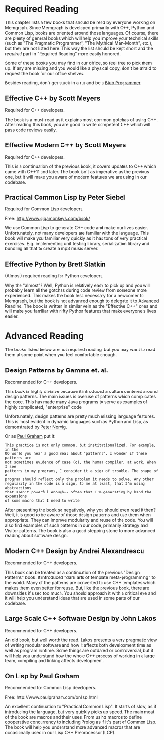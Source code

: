 # Required Reading

This chapter lists a few books that should be read by everyone working on
Memgraph. Since Memgraph is developed primarily with C++, Python and Common
Lisp, books are oriented around those languages. Of course, there are plenty
of general books which will help you improve your technical skills (such as
"The Pragmatic Programmer", "The Mythical Man-Month", etc.), but they are not
listed here. This way the list should be kept short and the *required* part in
"Required Reading" more easily honored.

Some of these books you may find in our office, so feel free to pick them up.
If any are missing and you would like a physical copy, don't be afraid to
request the book for our office shelves.

Besides reading, don't get stuck in a rut and be a
[Blub Programmer](http://www.paulgraham.com/avg.html).

## Effective C++ by Scott Meyers

Required for C++ developers.

The book is a must-read as it explains most common gotchas of using C++. After
reading this book, you are good to write competent C++ which will pass code
reviews easily.

## Effective Modern C++ by Scott Meyers

Required for C++ developers.

This is a continuation of the previous book, it covers updates to C++ which
came with C++11 and later. The book isn't as imperative as the previous one,
but it will make you aware of modern features we are using in our codebase.

## Practical Common Lisp by Peter Siebel

Required for Common Lisp developers.

Free: http://www.gigamonkeys.com/book/

We use Common Lisp to generate C++ code and make our lives easier.
Unfortunately, not many developers are familiar with the language. This book
will make you familiar very quickly as it has tons of very practical
exercises. E.g. implementing unit testing library, serialization library and
bundling all that to create a mp3 music server.

## Effective Python by Brett Slatkin

(Almost) required reading for Python developers.

Why the "almost"? Well, Python is relatively easy to pick up and you will
probably learn all the gotchas during code review from someone more
experienced. This makes the book less necessary for a newcomer to Memgraph,
but the book is not advanced enough to delegate it to
[Advanced Reading](#advanced-reading). The book is written in similar vein as
the "Effective C++" ones and will make you familiar with nifty Python features
that make everyone's lives easier.

# Advanced Reading

The books listed below are not required reading, but you may want to read them
at some point when you feel comfortable enough.

## Design Patterns by Gamma et. al.

Recommended for C++ developers.

This book is highly divisive because it introduced a culture centered around
design patterns. The main issues is overuse of patterns which complicates the
code. This has made many Java programs to serve as examples of highly
complicated, "enterprise" code.

Unfortunately, design patterns are pretty much missing
language features. This is most evident in dynamic languages such as Python
and Lisp, as demonstrated by
[Peter Norvig](http://www.norvig.com/design-patterns/).

Or as [Paul Graham](http://www.paulgraham.com/icad.html) put it:

```
This practice is not only common, but institutionalized. For example, in the
OO world you hear a good deal about "patterns". I wonder if these patterns are
not sometimes evidence of case (c), the human compiler, at work. When I see
patterns in my programs, I consider it a sign of trouble. The shape of a
program should reflect only the problem it needs to solve. Any other
regularity in the code is a sign, to me at least, that I'm using abstractions
that aren't powerful enough-- often that I'm generating by hand the expansions
of some macro that I need to write
```

After presenting the book so negatively, why you should even read it then?
Well, it is good to be aware of those design patterns and use them when
appropriate. They can improve modularity and reuse of the code. You will also
find examples of such patterns in our code, primarily Strategy and Visitor
patterns. The book is also a good stepping stone to more advanced reading
about software design.

## Modern C++ Design by Andrei Alexandrescu

Recommended for C++ developers.

This book can be treated as a continuation of the previous "Design Patterns"
book. It introduced "dark arts of template meta-programming" to the world.
Many of the patterns are converted to use C++ templates which makes them even
better for reuse. But, like the previous book, there are downsides if used too
much. You should approach it with a critical eye and it will help you
understand ideas that are used in some parts of our codebase.

## Large Scale C++ Software Design by John Lakos

Recommended for C++ developers.

An old book, but well worth the read. Lakos presents a very pragmatic view of
writing modular software and how it affects both development time as well as
program runtime. Some things are outdated or controversial, but it will help
you understand how the whole C++ process of working in a large team, compiling
and linking affects development.

## On Lisp by Paul Graham

Recommended for Common Lisp developers.

Free: http://www.paulgraham.com/onlisp.html

An excellent continuation to "Practical Common Lisp". It starts of slow, as if
introducing the language, but very quickly picks up speed. The main meat of
the book are macros and their uses. From using macros to define cooperative
concurrency to including Prolog as if it's part of Common Lisp. The book will
help you understand more advanced macros that are occasionally used in our
Lisp C++ Preprocessor (LCP).
